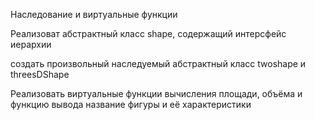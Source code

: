Наследование и виртуальные функции


Реализоват абстрактный класс shape, содержащий интерсфейс иерархии

создать произвольный наследуемый абстрактный класс twoshape и threesDShape

Реализовать виртуальные функции вычисления площади, объёма и функцию вывода название фигуры и её характеристики



